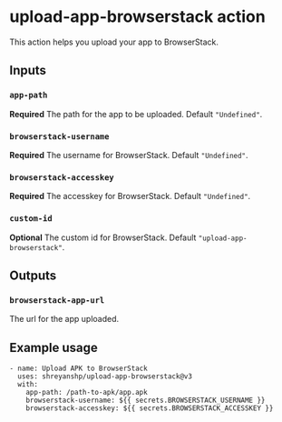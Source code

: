 # upload-app-browserstack action

This action helps you upload your app to BrowserStack.

## Inputs

### `app-path`

**Required** The path for the app to be uploaded. Default `"Undefined"`.

### `browserstack-username`

**Required** The username for BrowserStack. Default `"Undefined"`.

### `browserstack-accesskey`

**Required** The accesskey for BrowserStack. Default `"Undefined"`.

### `custom-id`

**Optional** The custom id for BrowserStack. Default `"upload-app-browserstack"`.

## Outputs

### `browserstack-app-url`

The url for the app uploaded.

## Example usage

```
- name: Upload APK to BrowserStack
  uses: shreyanshp/upload-app-browserstack@v3
  with:
    app-path: /path-to-apk/app.apk
    browserstack-username: ${{ secrets.BROWSERSTACK_USERNAME }}
    browserstack-accesskey: ${{ secrets.BROWSERSTACK_ACCESSKEY }}
```

